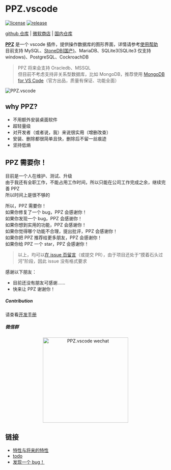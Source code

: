# PPZ.vscode
[![license](https://img.shields.io/github/license/ppz-pro/ppz.vscode)](https://github.com/ppz-pro/ppz.vscode/blob/main/LICENSE)
[![release](https://img.shields.io/github/release/ppz-pro/ppz.vscode)](https://github.com/ppz-pro/ppz.vscode/releases)

[github 仓库](https://github.com/ppz-pro/ppz.vscode) | [微软商店](https://marketplace.visualstudio.com/items?itemName=ppz.ppz) | [国内仓库](https://gitee.com/ppz-pro/ppz.vscode)

[**PPZ**](https://marketplace.visualstudio.com/items?itemName=ppz.ppz) 是一个 vscode 插件，提供操作数据库的图形界面，详情请参考[使用帮助](https://gitee.com/ppz-pro/ppz.vscode/wikis/%E4%BD%BF%E7%94%A8%E5%B8%AE%E5%8A%A9)  
目前支持 MySQL、[StoneDB(国产)](https://www.stoneatom.com/StoneDB)、MariaDB、SQLite3(SQLite3 仅支持 windows)、PostgreSQL、CockroachDB  

> PPZ 将来会支持 Oracledb、MSSQL  
> 但目前不考虑支持非关系型数据库，比如 MongoDB，推荐使用 [MongoDB for VS Code](https://github.com/mongodb-js/vscode)（官方出品，质量有保证、功能全面）

![PPZ.vscode](https://files20220620.oss-cn-shanghai.aliyuncs.com/ppz/ppz.vscode/usage/ppz.vscode.gif)

## why PPZ?
+ 不用额外安装桌面软件
+ 超轻量级
+ 对开发者（或者说，我）来说很实用（增删改查）
+ 安装、删除都很简单且快，删除后不留一丝痕迹
+ 坚持低熵

## PPZ 需要你！
目前是一个人在维护、测试、升级  
由于我还有全职工作，不能占用工作时间，所以只能在公司工作完成之余，继续完善 PPZ  
所以时间上是很不够的  

所以，PPZ 需要你！  
如果你修复了一个 bug，PPZ 会感谢你！  
如果你发现一个 bug，PPZ 会感谢你！  
如果你想到实用的功能，PPZ 会感谢你！  
如果你觉得哪个功能不合理，提出批评，PPZ 会感谢你！  
如果你把 PPZ 推荐给更多朋友，PPZ 会感谢你！  
如果你给 PPZ 一个 star，PPZ 会感谢你！  

> 以上，均可以[在 issue 页留言](https://github.com/ppz-pro/ppz.vscode/issues)（或提交 PR），由于项目还处于“摸着石头过河”阶段，因此 issue 没有格式要求

感谢以下朋友：
+ 目前还没有朋友可感谢……
+ 快来让 PPZ 谢谢你！

##### Contribution
请查看[开发手册](./CONTRIBUTION.md)

##### 微信群
<div align="center">
<img src="https://files20220620.oss-cn-shanghai.aliyuncs.com/ppz.vscode.jpg" alt="PPZ.vscode wechat" width=268 />
</div>

## 链接
+ [特性与将来的特性](https://github.com/ppz-pro/ppz.vscode/wiki/%E7%89%B9%E6%80%A7%E4%B8%8E%E5%B0%86%E6%9D%A5%E7%9A%84%E7%89%B9%E6%80%A7)
+ [todo](https://github.com/ppz-pro/ppz.vscode/wiki/todo)
+ [发现一个 bug！](https://github.com/ppz-pro/ppz.vscode/issues)
